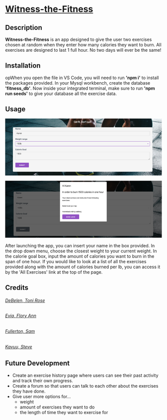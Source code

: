 # [Witness-the-Fitness](https://witness-the-fitness.herokuapp.com/)

## Description 
**Witness-the-Fitness** is an app designed to give the user two exercises chosen at random when they enter how many calories they want to burn. All exercises are designed to last 1 full hour. No two days will ever be the same!


## Installation
opWhen you open the file in VS Code, you will need to run **'npm i'** to install the packages provided.
In your Mysql workbench, create the database **'fitness_db'**. Now inside your integrated terminal, make sure to run **'npm run seeds'** to give your database all the exercise data.


## Usage 
![form](public/assets/images/form.png)

![model](public/assets/images/model.png)

After launching the app, you can insert your name in the box provided. In the drop down menu, choose the closest weight to your current weight. In the calorie goal box, input the amount of calories you want to burn in the span of one hour. If you would like to look at a list of all the exercises provided along with the amount of calories burned per lb, you can access it by the 'All Exercises' link at the top of the page.


## Credits
###### [DeBelen, Toni Rose](https://github.com/tonirose311)
###### [Evia, Flory Ann](https://github.com/fevia)
###### [Fullerton, Sam](https://github.com/samdfullerton)
###### [Kavuu, Steve](https://github.com/sck916)


## Future Development
- Create an exercise history page where users can see their past activity and track their own progress.
- Create a forum so that users can talk to each other about the exercises they have done.
- Give user more options for...
    - weight
    - amount of exercises they want to do
    - the length of time they want to exercise for

